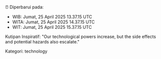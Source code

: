 ⏰ Diperbarui pada:
- WIB: Jumat, 25 April 2025 13.37.15 UTC
- WITA: Jumat, 25 April 2025 14.37.15 UTC
- WIT: Jumat, 25 April 2025 15.37.15 UTC

Kutipan Inspiratif:
"Our technological powers increase, but the side effects and potential hazards also escalate."


Kategori: technology

